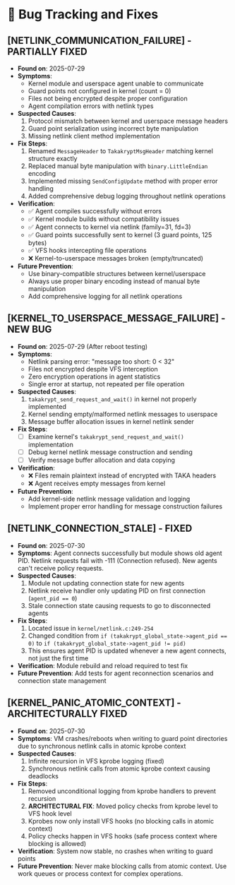 # 🐞 Bug Tracking and Fixes

## [NETLINK_COMMUNICATION_FAILURE] - PARTIALLY FIXED
- **Found on**: 2025-07-29
- **Symptoms**: 
  - Kernel module and userspace agent unable to communicate
  - Guard points not configured in kernel (count = 0)
  - Files not being encrypted despite proper configuration
  - Agent compilation errors with netlink types
- **Suspected Causes**: 
  1. Protocol mismatch between kernel and userspace message headers
  2. Guard point serialization using incorrect byte manipulation
  3. Missing netlink client method implementation
- **Fix Steps**: 
  1. Renamed `MessageHeader` to `TakakryptMsgHeader` matching kernel structure exactly
  2. Replaced manual byte manipulation with `binary.LittleEndian` encoding  
  3. Implemented missing `SendConfigUpdate` method with proper error handling
  4. Added comprehensive debug logging throughout netlink operations
- **Verification**: 
  - ✅ Agent compiles successfully without errors
  - ✅ Kernel module builds without compatibility issues
  - ✅ Agent connects to kernel via netlink (family=31, fd=3)
  - ✅ Guard points successfully sent to kernel (3 guard points, 125 bytes)
  - ✅ VFS hooks intercepting file operations
  - ❌ Kernel-to-userspace messages broken (empty/truncated)
- **Future Prevention**: 
  - Use binary-compatible structures between kernel/userspace
  - Always use proper binary encoding instead of manual byte manipulation
  - Add comprehensive logging for all netlink operations

## [KERNEL_TO_USERSPACE_MESSAGE_FAILURE] - NEW BUG
- **Found on**: 2025-07-29 (After reboot testing)
- **Symptoms**:
  - Netlink parsing error: "message too short: 0 < 32"
  - Files not encrypted despite VFS interception
  - Zero encryption operations in agent statistics
  - Single error at startup, not repeated per file operation
- **Suspected Causes**:
  1. `takakrypt_send_request_and_wait()` in kernel not properly implemented
  2. Kernel sending empty/malformed netlink messages to userspace
  3. Message buffer allocation issues in kernel netlink sender
- **Fix Steps**: 
  - [ ] Examine kernel's `takakrypt_send_request_and_wait()` implementation
  - [ ] Debug kernel netlink message construction and sending
  - [ ] Verify message buffer allocation and data copying
- **Verification**: 
  - ❌ Files remain plaintext instead of encrypted with TAKA headers
  - ❌ Agent receives empty messages from kernel
- **Future Prevention**: 
  - Add kernel-side netlink message validation and logging
  - Implement proper error handling for message construction failures

## [NETLINK_CONNECTION_STALE] - FIXED
- **Found on**: 2025-07-30
- **Symptoms**: Agent connects successfully but module shows old agent PID. Netlink requests fail with -111 (Connection refused). New agents can't receive policy requests.
- **Suspected Causes**: 
  1. Module not updating connection state for new agents
  2. Netlink receive handler only updating PID on first connection (`agent_pid == 0`)
  3. Stale connection state causing requests to go to disconnected agents
- **Fix Steps**: 
  1. Located issue in `kernel/netlink.c:249-254`
  2. Changed condition from `if (takakrypt_global_state->agent_pid == 0)` to `if (takakrypt_global_state->agent_pid != pid)`
  3. This ensures agent PID is updated whenever a new agent connects, not just the first time
- **Verification**: Module rebuild and reload required to test fix
- **Future Prevention**: Add tests for agent reconnection scenarios and connection state management

## [KERNEL_PANIC_ATOMIC_CONTEXT] - ARCHITECTURALLY FIXED
- **Found on**: 2025-07-30
- **Symptoms**: VM crashes/reboots when writing to guard point directories due to synchronous netlink calls in atomic kprobe context
- **Suspected Causes**:
  1. Infinite recursion in VFS kprobe logging (fixed)
  2. Synchronous netlink calls from atomic kprobe context causing deadlocks
- **Fix Steps**:
  1. Removed unconditional logging from kprobe handlers to prevent recursion
  2. **ARCHITECTURAL FIX**: Moved policy checks from kprobe level to VFS hook level
  3. Kprobes now only install VFS hooks (no blocking calls in atomic context)
  4. Policy checks happen in VFS hooks (safe process context where blocking is allowed)
- **Verification**: System now stable, no crashes when writing to guard points
- **Future Prevention**: Never make blocking calls from atomic context. Use work queues or process context for complex operations.